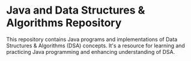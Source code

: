 # Java and Data Structures & Algorithms Repository

This repository contains Java programs and implementations of Data Structures & Algorithms (DSA) concepts. 
It's a resource for learning and practicing Java programming and enhancing understanding of DSA.
